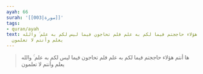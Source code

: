 ```yaml
---
ayah: 66
surah: '[[003|سورة]]'
tags:
- quran/ayah
text: ها أنتم هؤلاء حاججتم فيما لكم به علم فلم تحاجون فيما ليس لكم به علم ۚ والله
  يعلم وأنتم لا تعلمون
---
```

> ها أنتم هؤلاء حاججتم فيما لكم به علم فلم تحاجون فيما ليس لكم به علم ۚ والله يعلم وأنتم لا تعلمون
